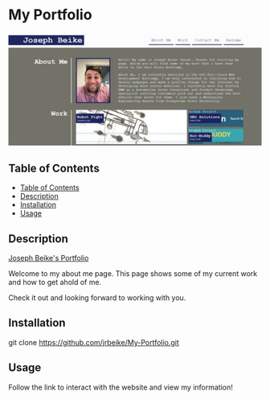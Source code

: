# My Portfolio

![](assets/images/Screenshot-2022-02-20-193015.jpg)

## Table of Contents

  - [Table of Contents](#table-of-contents)
  - [Description](#description)
  - [Installation](#installation)
  - [Usage](#usage)

## Description

[Joseph Beike's Portfolio](https://jrbeike.github.io/My-Portfolio/)

Welcome to my about me page. This page shows some of my current work and how to get ahold of me. 

Check it out and looking forward to working with you. 

## Installation 

git clone https://github.com/jrbeike/My-Portfolio.git

## Usage

Follow the link to interact with the website and view my information!

